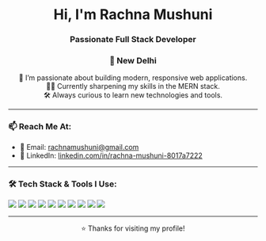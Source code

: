 <h1 align="center">Hi, I'm Rachna Mushuni</h1>
<h3 align="center">Passionate Full Stack Developer</h3>

<h3 align="center">📍 New Delhi</h3>

<p align="center">
  🌱 I’m passionate about building modern, responsive web applications.<br/>
  👩‍💻 Currently sharpening my skills in the MERN stack.<br/>
  🛠️ Always curious to learn new technologies and tools.
</p>

---

### 📫 Reach Me At:
- 📧 Email: [rachnamushuni@gmail.com](mailto:rachnamushuni@gmail.com)  
- 💼 LinkedIn: [linkedin.com/in/rachna-mushuni-8017a7222](https://www.linkedin.com/in/rachna-mushuni-8017a7222/)

---

### 🛠️ Tech Stack & Tools I Use:
<p align="left">
  <img src="https://img.shields.io/badge/HTML5-E34F26?style=for-the-badge&logo=html5&logoColor=white"/>
  <img src="https://img.shields.io/badge/CSS3-1572B6?style=for-the-badge&logo=css3&logoColor=white"/>
  <img src="https://img.shields.io/badge/JavaScript-F7DF1E?style=for-the-badge&logo=javascript&logoColor=black"/>
  <img src="https://img.shields.io/badge/React-61DAFB?style=for-the-badge&logo=react&logoColor=black"/>
  <img src="https://img.shields.io/badge/Node.js-339933?style=for-the-badge&logo=nodedotjs&logoColor=white"/>
  <img src="https://img.shields.io/badge/Express.js-000000?style=for-the-badge&logo=express&logoColor=white"/>
  <img src="https://img.shields.io/badge/MongoDB-47A248?style=for-the-badge&logo=mongodb&logoColor=white"/>
  <img src="https://img.shields.io/badge/MySQL-00758F?style=for-the-badge&logo=mysql&logoColor=white"/>
  <img src="https://img.shields.io/badge/Git-F05032?style=for-the-badge&logo=git&logoColor=white"/>
  <img src="https://img.shields.io/badge/GitHub-181717?style=for-the-badge&logo=github&logoColor=white"/>
</p>

<!--<p align="center">
  <img src="https://github-readme-stats.vercel.app/api?username=RachnaMushuni&show_icons=true&theme=radical" alt="Rachna's GitHub Stats"/>
</p> -->

---

<p align="center">⭐️ Thanks for visiting my profile!</p>

